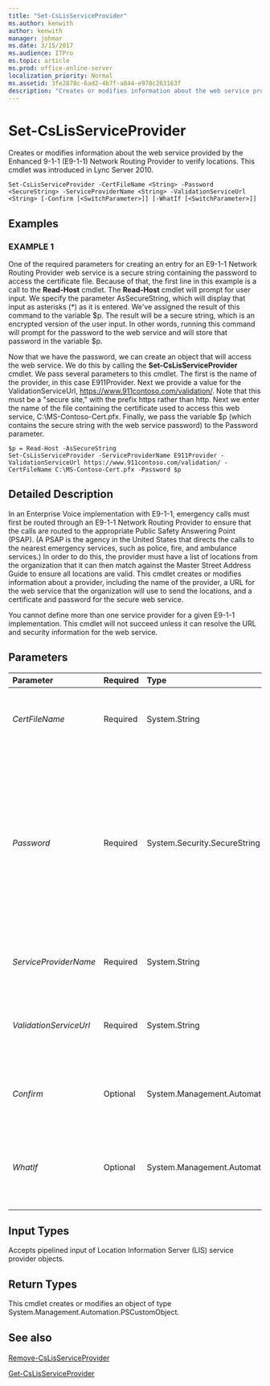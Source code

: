 ```yaml
---
title: "Set-CsLisServiceProvider"
ms.author: kenwith
author: kenwith
manager: johmar
ms.date: 3/15/2017
ms.audience: ITPro
ms.topic: article
ms.prod: office-online-server
localization_priority: Normal
ms.assetid: 3fe2878c-6ad2-4b7f-a844-e978c263163f
description: "Creates or modifies information about the web service provided by the Enhanced 9-1-1 (E9-1-1) Network Routing Provider to verify locations. This cmdlet was introduced in Lync Server 2010."
---
```


# Set-CsLisServiceProvider
 
Creates or modifies information about the web service provided by the Enhanced 9-1-1 (E9-1-1) Network Routing Provider to verify locations. This cmdlet was introduced in Lync Server 2010.
  
```
Set-CsLisServiceProvider -CertFileName <String> -Password <SecureString> -ServiceProviderName <String> -ValidationServiceUrl <String> [-Confirm [<SwitchParameter>]] [-WhatIf [<SwitchParameter>]]

```

## Examples

### EXAMPLE 1

One of the required parameters for creating an entry for an E9-1-1 Network Routing Provider web service is a secure string containing the password to access the certificate file. Because of that, the first line in this example is a call to the **Read-Host** cmdlet. The **Read-Host** cmdlet will prompt for user input. We specify the parameter AsSecureString, which will display that input as asterisks (*) as it is entered. We've assigned the result of this command to the variable $p. The result will be a secure string, which is an encrypted version of the user input. In other words, running this command will prompt for the password to the web service and will store that password in the variable $p.
  
Now that we have the password, we can create an object that will access the web service. We do this by calling the **Set-CsLisServiceProvider** cmdlet. We pass several parameters to this cmdlet. The first is the name of the provider, in this case E911Provider. Next we provide a value for the ValidationServiceUrl, https://www.911contoso.com/validation/. Note that this must be a "secure site," with the prefix https rather than http. Next we enter the name of the file containing the certificate used to access this web service, C:\MS-Contoso-Cert.pfx. Finally, we pass the variable $p (which contains the secure string with the web service password) to the Password parameter.
  
```
$p = Read-Host -AsSecureString
Set-CsLisServiceProvider -ServiceProviderName E911Provider -ValidationServiceUrl https://www.911contoso.com/validation/ -CertFileName C:\MS-Contoso-Cert.pfx -Password $p
```

## Detailed Description

In an Enterprise Voice implementation with E9-1-1, emergency calls must first be routed through an E9-1-1 Network Routing Provider to ensure that the calls are routed to the appropriate Public Safety Answering Point (PSAP). (A PSAP is the agency in the United States that directs the calls to the nearest emergency services, such as police, fire, and ambulance services.) In order to do this, the provider must have a list of locations from the organization that it can then match against the Master Street Address Guide to ensure all locations are valid. This cmdlet creates or modifies information about a provider, including the name of the provider, a URL for the web service that the organization will use to send the locations, and a certificate and password for the secure web service.
  
You cannot define more than one service provider for a given E9-1-1 implementation. This cmdlet will not succeed unless it can resolve the URL and security information for the web service.
  
## Parameters

|**Parameter**|**Required**|**Type**|**Description**|
|:-----|:-----|:-----|:-----|
| _CertFileName_ <br/> |Required  <br/> |System.String  <br/> |The name (and full path) of the certificate file. This file must have a PFX file extension.  <br/> |
| _Password_ <br/> |Required  <br/> |System.Security.SecureString  <br/> |A secure string containing the password needed to access the certificate in the password protected file. Secure strings can be created by using the **ConvertTo-SecureString** cmdlet or the **Read-Host** cmdlet with the AsSecureString parameter. <br/> |
| _ServiceProviderName_ <br/> |Required  <br/> |System.String  <br/> |The name of the E9-1-1 Network Routing Provider.  <br/> |
| _ValidationServiceUrl_ <br/> |Required  <br/> |System.String  <br/> |The URL of the web service. This must be a secure URL, beginning with the prefix https://.  <br/> |
| _Confirm_ <br/> |Optional  <br/> |System.Management.Automation.SwitchParameter  <br/> |Prompts you for confirmation before executing the command.  <br/> |
| _WhatIf_ <br/> |Optional  <br/> |System.Management.Automation.SwitchParameter  <br/> |Describes what would happen if you executed the command without actually executing the command.  <br/> |
   
## Input Types

Accepts pipelined input of Location Information Server (LIS) service provider objects.
  
## Return Types

This cmdlet creates or modifies an object of type System.Management.Automation.PSCustomObject.
  
## See also

#### 

[Remove-CsLisServiceProvider](remove-cslisserviceprovider.md)
  
[Get-CsLisServiceProvider](get-cslisserviceprovider.md)

